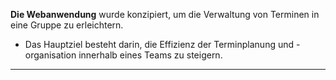 **Die Webanwendung** wurde konzipiert, um die Verwaltung von Terminen in eine Gruppe zu erleichtern. 
  * Das Hauptziel besteht darin, die Effizienz der Terminplanung und -organisation innerhalb eines Teams zu steigern.

---

